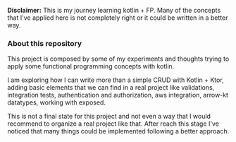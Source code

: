 
**Disclaimer:** This is my journey learning kotlin + FP. Many of the concepts that I've applied here is not completely right or it could 
be written in a better way.

### About this repository

This project is composed by some of my experiments and thoughts trying to apply some functional programming concepts 
with kotlin.

I am exploring how I can write more than a simple CRUD with Kotlin + Ktor, adding basic elements that we can find in a real project like
validations, integration tests, authentication and authorization, aws integration, arrow-kt datatypes, working with exposed.

This is not a final state for this project and not even a way that I would recommend to organize a real project like that.
After reach this stage I've noticed that many things could be implemented following a better approach.

